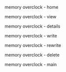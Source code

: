 memory overclock - home

memory overclock - view

memory overclock - details

memory overclock - write

memory overclock - rewrite

memory overclock - delete

memory overclock - main
